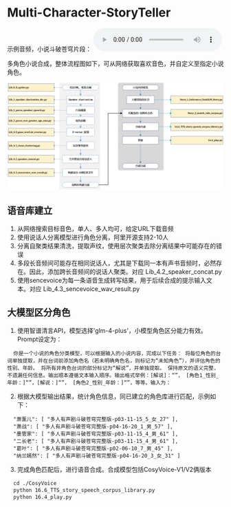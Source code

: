 
# Multi-Character-StoryTeller

示例音频，小说斗破苍穹片段：
<audio controls>
  <source src="./斗破苍穹-5-Part.wav" type="audio/mpeg">
</audio>

多角色小说合成，整体流程图如下，可从网络获取喜欢音色，并自定义至指定小说角色。

![流程图](./流程图.jpg)

## 语音库建立

1. 从网络搜索目标音色，单人、多人均可，给定URL下载音频
2. 使用说话人分离模型进行角色分离，阿里开源支持2-10人
3. 分离自聚类结果清洗，提取声纹，使用层次聚类去除分离结果中可能存在的错误
4. 多段长音频间可能存在相同说话人，尤其是下载同一本有声书音频时，必然存在。因此，添加跨长音频间的说话人聚类。对应 Lib_4.2_speaker_concat.py
5. 使用sencevoice为每一条语音生成转写结果，用于后续合成的提示输入文本。对应 Lib_4.3_sencevoice_wav_result.py

## 大模型区分角色

1. 使用智谱清言API，模型选择'glm-4-plus'，小模型角色区分能力有效。Prompt设定为：
```
  你是一个小说的角色分类模型，可以根据输入的小说内容，完成以下任务： 将每位角色的台词单独提取，并在台词前添加角色名（若未明确角色名，则标记为“未知角色”），并评估角色的性别、年龄。 将所有非角色台词的部分标记为“解说”，并单独提取。 保持原文的语义完整，不遗漏任何信息。输出顺本遵循文本输入顺序。输出格式举例：[解说]：“”， [角色1_性别_年龄：]“”，[解说：]“”， [角色2_性别_年龄：]“”，等等。输入为：
```

2. 根据大模型输出结果，统计角色信息，同已建立的角色库进行匹配，示例如下：
```
  "萧薰儿": [ "多人有声剧斗破苍穹完整版-p03-11-15_5_女_27" ],
  "萧战": [ "多人有声剧斗破苍穹完整版-p04-16-20_1_男_57" ],
  "墨管家": [ "多人有声剧斗破苍穹完整版-p03-11-15_4_男_61" ],
  "二长老": [ "多人有声剧斗破苍穹完整版-p03-11-15_4_男_61" ],
  "葛叶": [ "多人有声剧斗破苍穹完整版-p02-06-10_7_男_45" ],
  "纳兰嫣然": [ "多人有声剧斗破苍穹完整版-p04-16-20_3_女_31" ]
```

3. 完成角色匹配后，进行语音合成。合成模型包括CosyVoice-V1/V2俩版本
```
  cd ./CosyVoice
  python 16.6_TTS_story_speech_corpus_library.py
  python 16.4_play.py
```
